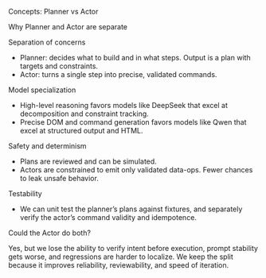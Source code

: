 Concepts: Planner vs Actor

Why Planner and Actor are separate

Separation of concerns

- Planner: decides what to build and in what steps. Output is a plan with targets and constraints.
- Actor: turns a single step into precise, validated commands.

Model specialization

- High-level reasoning favors models like DeepSeek that excel at decomposition and constraint tracking.
- Precise DOM and command generation favors models like Qwen that excel at structured output and HTML.

Safety and determinism

- Plans are reviewed and can be simulated.
- Actors are constrained to emit only validated data-ops. Fewer chances to leak unsafe behavior.

Testability

- We can unit test the planner’s plans against fixtures, and separately verify the actor’s command validity and idempotence.

Could the Actor do both?

Yes, but we lose the ability to verify intent before execution, prompt stability gets worse, and regressions are harder to localize. We keep the split because it improves reliability, reviewability, and speed of iteration.

